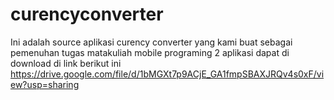 # curencyconverter
Ini adalah source aplikasi curency converter yang kami buat sebagai pemenuhan tugas matakuliah mobile programing 2
aplikasi dapat di download di link berikut ini
https://drive.google.com/file/d/1bMGXt7p9ACjE_GA1fmpSBAXJRQv4s0xF/view?usp=sharing

